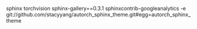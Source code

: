 

<!--
 * @version:
 * @Author:  StevenJokess https://github.com/StevenJokess
 * @Date: 2020-11-13 19:14:33
 * @LastEditors:  StevenJokess https://github.com/StevenJokess
 * @LastEditTime: 2020-11-13 19:15:10
 * @Description:
 * @TODO::
 * @Reference:https://github.com/StacyYang/AutoTorch/blob/master/docs/requirements.txt
-->


sphinx
torchvision
sphinx-gallery==0.3.1
sphinxcontrib-googleanalytics
-e git://github.com/stacyyang/autorch_sphinx_theme.git#egg=autorch_sphinx_theme

